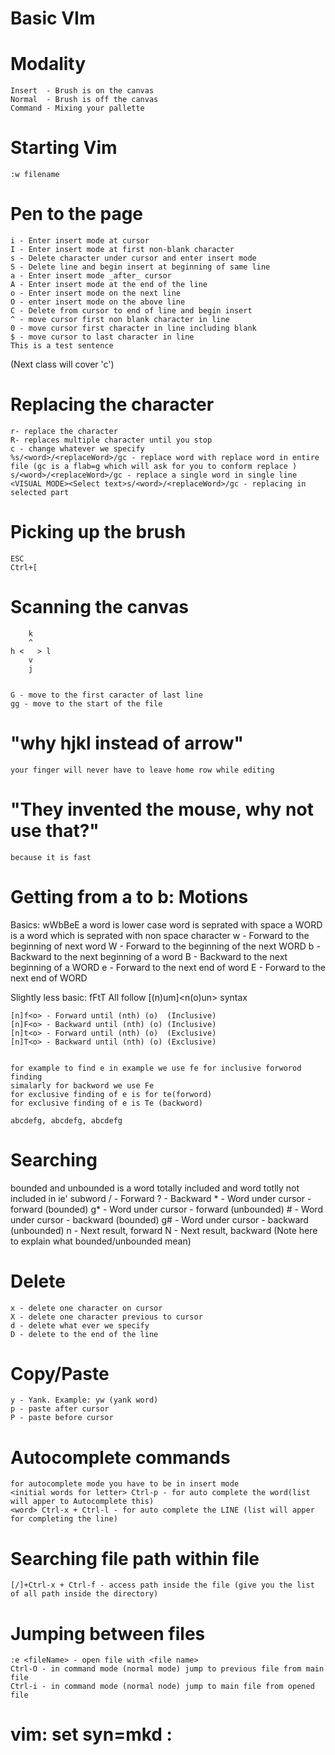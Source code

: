 Basic VIm 
===

Modality
===

	Insert  - Brush is on the canvas
	Normal  - Brush is off the canvas
	Command - Mixing your pallette

Starting Vim
===
	:w filename
	
Pen to the page
===

	i - Enter insert mode at cursor
	I - Enter insert mode at first non-blank character
	s - Delete character under cursor and enter insert mode
	S - Delete line and begin insert at beginning of same line
	a - Enter insert mode _after_ cursor
	A - Enter insert mode at the end of the line
	o - Enter insert mode on the next line
	O - enter insert mode on the above line
	C - Delete from cursor to end of line and begin insert
	^ - move cursor first non blank character in line
	0 - move cursor first character in line including blank
	$ - move cursor to last character in line
	This is a test sentence
	
(Next class will cover 'c')

Replacing the character 
===
	r- replace the character 
	R- replaces multiple character until you stop
	c - change whatever we specify
	%s/<word>/<replaceWord>/gc - replace word with replace word in entire file (gc is a flab=g which will ask for you to conform replace )
	s/<word>/<replaceWord>/gc - replace a single word in single line
	<VISUAL MODE><Select text>s/<word>/<replaceWord>/gc - replacing in selected part
	
Picking up the brush
===

	ESC
	Ctrl+[

Scanning the canvas
===

	    k
	    ^
	h <   > l
	    v
	    j


	G - move to the first caracter of last line
	gg - move to the start of the file

"why hjkl instead of arrow"
===
	your finger will never have to leave home row while editing

"They invented the mouse, why not use that?"
===
	because it is fast

Getting from a to b: Motions
===
Basics: wWbBeE
a word is lower case word is seprated with space 
a WORD is a word which is seprated with non space character
	w - Forward to the beginning of next word
	W - Forward to the beginning of the next WORD
	b - Backward to the next beginning of a word
	B - Backward to the next beginning of a WORD
	e - Forward to the next end of word
	E - Forward to the next end of WORD

Slightly less basic: fFtT
All follow [(n)um]<verb><n(o)un> syntax

	[n]f<o> - Forward until (nth) (o)  (Inclusive)
	[n]F<o> - Backward until (nth) (o) (Inclusive)
	[n]t<o> - Forward until (nth) (o)  (Exclusive)
	[n]T<o> - Backward until (nth) (o) (Exclusive)

	
	for example to find e in example we use fe for inclusive forworod finding
	simalarly for backword we use Fe
	for exclusive finding of e is for te(forword)
	for exclusive finding of e is Te (backword)

	abcdefg, abcdefg, abcdefg

Searching
===
   bounded and unbounded is a word totally included and word totlly not included in ie' subword
	/  - Forward
	?  - Backward
	*  - Word under cursor - forward  (bounded)
	g* - Word under cursor - forward  (unbounded)
	#  - Word under cursor - backward (bounded)
	g# - Word under cursor - backward (unbounded)
	n  - Next result, forward
	N  - Next result, backward
(Note here to explain what bounded/unbounded mean)

Delete
===
	x - delete one character on cursor
	X - delete one character previous to cursor
	d - delete what ever we specify
	D - delete to the end of the line
	
Copy/Paste
===

	y - Yank. Example: yw (yank word)
	p - paste after cursor
	P - paste before cursor

Autocomplete commands
===
	for autocomplete mode you have to be in insert mode
	<initial words for letter> Ctrl-p - for auto complete the word(list will apper to Autocomplete this)
	<word> Ctrl-x + Ctrl-l - for auto complete the LINE (list will apper for completing the line)


Searching file path within file
===
	[/]+Ctrl-x + Ctrl-f - access path inside the file (give you the list of all path inside the directory)

Jumping between files 
===
	:e <fileName> - open file with <file name>
 	Ctrl-O - in command mode (normal mode) jump to previous file from main file
	Ctrl-i - in command mode (normal node) jump to main file from opened file
	
# vim: set syn=mkd :
